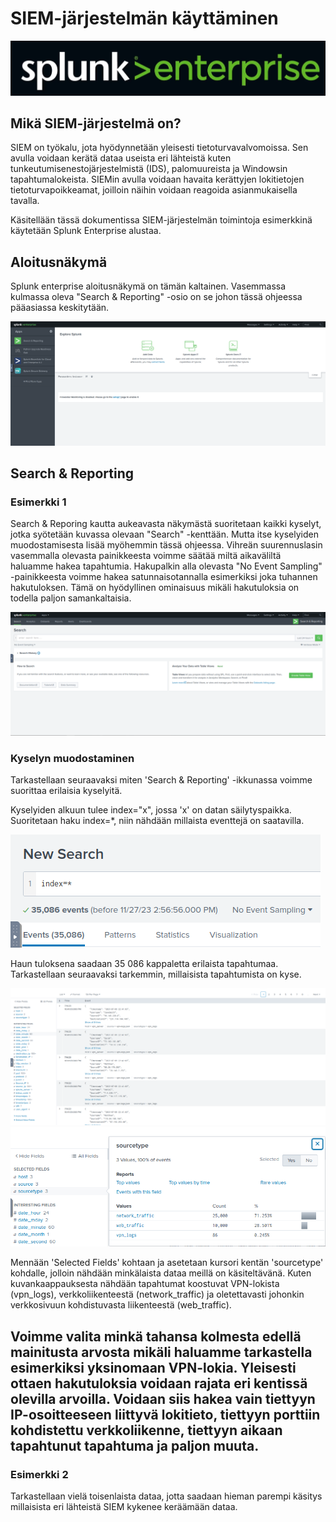 # SIEM-järjestelmän käyttäminen
![Splunk enterprise](kuvat/Splunk-enterprise.PNG)
## Mikä SIEM-järjestelmä on?
SIEM on työkalu, jota hyödynnetään yleisesti tietoturvavalvomoissa. Sen avulla voidaan kerätä dataa useista eri lähteistä kuten tunkeutumisenestojärjestelmistä (IDS), palomuureista ja Windowsin tapahtumalokeista. SIEMin avulla voidaan havaita kerättyjen lokitietojen tietoturvapoikkeamat, joilloin näihin voidaan reagoida asianmukaisella tavalla.

Käsitellään tässä dokumentissa SIEM-järjestelmän toimintoja esimerkkinä käytetään Splunk Enterprise alustaa.

## Aloitusnäkymä
Splunk enterprise aloitusnäkymä on tämän kaltainen. Vasemmassa kulmassa oleva "Search & Reporting" -osio on se johon tässä ohjeessa pääasiassa keskitytään. 

![Splunkin aloitusnäkymä](kuvat/Splunk-aloitusnäkymä.PNG)

## Search & Reporting
### Esimerkki 1
Search & Reporing kautta aukeavasta näkymästä suoritetaan kaikki kyselyt, jotka syötetään kuvassa olevaan "Search" -kenttään. Mutta itse kyselyiden muodostamisesta lisää myöhemmin tässä ohjeessa. Vihreän suurennuslasin vasemmalla olevasta painikkeesta voimme säätää miltä aikaväliltä haluamme hakea tapahtumia. Hakupalkin alla olevasta "No Event Sampling" -painikkeesta voimme hakea satunnaisotannalla esimerkiksi joka tuhannen hakutuloksen. Tämä on hyödyllinen ominaisuus mikäli hakutuloksia on todella paljon samankaltaisia.

![Splunkin kyselynäkymä](kuvat/Splunk-search-and-reporting.PNG)

### Kyselyn muodostaminen
Tarkastellaan seuraavaksi miten 'Search & Reporting' -ikkunassa voimme suorittaa erilaisia kyselyitä. 

Kyselyiden alkuun tulee index="x", jossa 'x' on datan säilytyspaikka. Suoritetaan haku index=*, niin nähdään millaista eventtejä on saatavilla. 

![Splunk haun tulos](kuvat/Splunk_haku.PNG)

Haun tuloksena saadaan 35 086 kappaletta erilaista tapahtumaa. Tarkastellaan seuraavaksi tarkemmin, millaisista tapahtumista on kyse.

![Splunk haun tulos 2](kuvat/Splunk_haku2.PNG)
![Splunk haun sourcetypet](kuvat/Splunk_sourcetype.PNG)


Mennään 'Selected Fields' kohtaan ja asetetaan kursori kentän 'sourcetype' kohdalle, jolloin nähdään minkälaista dataa meillä on käsiteltävänä. Kuten kuvankaappauksesta nähdään tapahtumat koostuvat VPN-lokista (vpn_logs), verkkoliikenteestä (network_traffic) ja oletettavasti johonkin verkkosivuun kohdistuvasta liikenteestä (web_traffic). 

Voimme valita minkä tahansa kolmesta edellä mainitusta arvosta mikäli haluamme tarkastella esimerkiksi yksinomaan VPN-lokia. Yleisesti ottaen hakutuloksia voidaan rajata eri kentissä olevilla arvoilla. Voidaan siis hakea vain tiettyyn IP-osoitteeseen liittyvä lokitieto, tiettyyn porttiin kohdistettu verkkoliikenne, tiettyyn aikaan tapahtunut tapahtuma ja paljon muuta. 
---
### Esimerkki 2
Tarkastellaan vielä toisenlaista dataa, jotta saadaan hieman parempi käsitys millaisista eri lähteistä SIEM kykenee keräämään dataa. 
